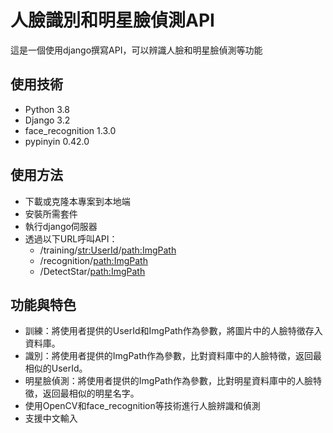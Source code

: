 # 人臉識別和明星臉偵測API
這是一個使用django撰寫API，可以辨識人臉和明星臉偵測等功能

## 使用技術

- Python 3.8
- Django 3.2
- face_recognition 1.3.0
- pypinyin 0.42.0

## 使用方法

- 下載或克隆本專案到本地端
- 安裝所需套件
- 執行django伺服器
- 透過以下URL呼叫API：
  - /training/<str:UserId>/<path:ImgPath>
  - /recognition/<path:ImgPath>
  - /DetectStar/<path:ImgPath>

## 功能與特色

- 訓練：將使用者提供的UserId和ImgPath作為參數，將圖片中的人臉特徵存入資料庫。
- 識別：將使用者提供的ImgPath作為參數，比對資料庫中的人臉特徵，返回最相似的UserId。
- 明星臉偵測：將使用者提供的ImgPath作為參數，比對明星資料庫中的人臉特徵，返回最相似的明星名字。
- 使用OpenCV和face_recognition等技術進行人臉辨識和偵測
- 支援中文輸入
